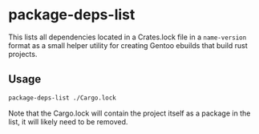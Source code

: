 # package-deps-list

This lists all dependencies located in a Crates.lock file in a `name-version` format
as a small helper utility for creating Gentoo ebuilds that build rust projects.

## Usage

```sh
package-deps-list ./Cargo.lock
```

Note that the Cargo.lock will contain the project itself as a package in the list, it will likely need to be removed.

